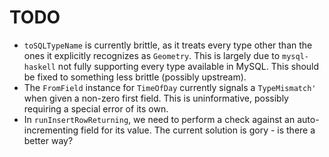 # TODO

* `toSQLTypeName` is currently brittle, as it treats every type other than the
  ones it explicitly recognizes as `Geometry`. This is largely due to
  `mysql-haskell` not fully supporting every type available in MySQL. This
  should be fixed to something less brittle (possibly upstream).
* The `FromField` instance for `TimeOfDay` currently signals a `TypeMismatch'`
  when given a non-zero first field. This is uninformative, possibly requiring a
  special error of its own.
* In `runInsertRowReturning`, we need to perform a check against an
  auto-incrementing field for its value. The current solution is gory - is there
  a better way?
